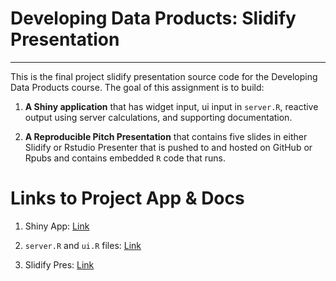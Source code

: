# Developing Data Products: Slidify Presentation
---

This is the final project slidify presentation source code for the Developing Data Products course. The goal of this assignment is to build:

1. __A Shiny application__ that has widget input, ui input in `server.R`, reactive output using server calculations, and supporting documentation.

2. __A Reproducible Pitch Presentation__ that contains five slides in either Slidify or Rstudio Presenter that is pushed to and hosted on GitHub or Rpubs and contains embedded `R` code that runs.

# Links to Project App & Docs

1. Shiny App: [Link](https://mdancho84.shinyapps.io/shiny-app/)

2. `server.R` and `ui.R` files: [Link](https://github.com/mdancho84/datasciencecoursera/tree/master/DevelopingDataProducts/shiny-app)

3. Slidify Pres: [Link](http://www.mattdancho.com/slidify_pres)